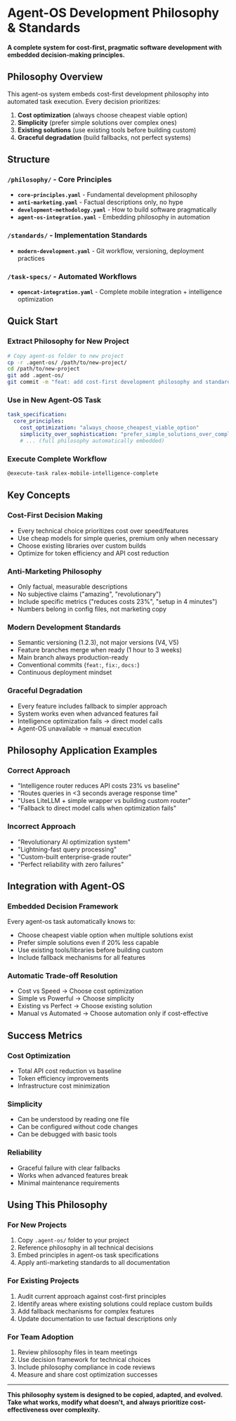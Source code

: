 # Agent-OS Development Philosophy & Standards

**A complete system for cost-first, pragmatic software development with embedded decision-making principles.**

## Philosophy Overview

This agent-os system embeds cost-first development philosophy into automated task execution. Every decision prioritizes:

1. **Cost optimization** (always choose cheapest viable option)
2. **Simplicity** (prefer simple solutions over complex ones)  
3. **Existing solutions** (use existing tools before building custom)
4. **Graceful degradation** (build fallbacks, not perfect systems)

## Structure

### `/philosophy/` - Core Principles
- **`core-principles.yaml`** - Fundamental development philosophy
- **`anti-marketing.yaml`** - Factual descriptions only, no hype
- **`development-methodology.yaml`** - How to build software pragmatically
- **`agent-os-integration.yaml`** - Embedding philosophy in automation

### `/standards/` - Implementation Standards  
- **`modern-development.yaml`** - Git workflow, versioning, deployment practices

### `/task-specs/` - Automated Workflows
- **`opencat-integration.yaml`** - Complete mobile integration + intelligence optimization

## Quick Start

### Extract Philosophy for New Project
```bash
# Copy agent-os folder to new project
cp -r .agent-os/ /path/to/new-project/
cd /path/to/new-project
git add .agent-os/
git commit -m "feat: add cost-first development philosophy and standards"
```

### Use in New Agent-OS Task
```yaml
task_specification:
  core_principles:
    cost_optimization: "always_choose_cheapest_viable_option"
    simplicity_over_sophistication: "prefer_simple_solutions_over_complex_ones"
    # ... (full philosophy automatically embedded)
```

### Execute Complete Workflow
```bash
@execute-task ralex-mobile-intelligence-complete
```

## Key Concepts

### Cost-First Decision Making
- Every technical choice prioritizes cost over speed/features
- Use cheap models for simple queries, premium only when necessary
- Choose existing libraries over custom builds
- Optimize for token efficiency and API cost reduction

### Anti-Marketing Philosophy  
- Only factual, measurable descriptions
- No subjective claims ("amazing", "revolutionary")
- Include specific metrics ("reduces costs 23%", "setup in 4 minutes")
- Numbers belong in config files, not marketing copy

### Modern Development Standards
- Semantic versioning (1.2.3), not major versions (V4, V5)
- Feature branches merge when ready (1 hour to 3 weeks)
- Main branch always production-ready
- Conventional commits (`feat:`, `fix:`, `docs:`)
- Continuous deployment mindset

### Graceful Degradation
- Every feature includes fallback to simpler approach
- System works even when advanced features fail
- Intelligence optimization fails → direct model calls
- Agent-OS unavailable → manual execution

## Philosophy Application Examples

### Correct Approach
- "Intelligence router reduces API costs 23% vs baseline"
- "Routes queries in <3 seconds average response time"
- "Uses LiteLLM + simple wrapper vs building custom router"
- "Fallback to direct model calls when optimization fails"

### Incorrect Approach  
- "Revolutionary AI optimization system"
- "Lightning-fast query processing"
- "Custom-built enterprise-grade router"
- "Perfect reliability with zero failures"

## Integration with Agent-OS

### Embedded Decision Framework
Every agent-os task automatically knows to:
- Choose cheapest viable option when multiple solutions exist
- Prefer simple solutions even if 20% less capable
- Use existing tools/libraries before building custom
- Include fallback mechanisms for all features

### Automatic Trade-off Resolution
- Cost vs Speed → Choose cost optimization
- Simple vs Powerful → Choose simplicity  
- Existing vs Perfect → Choose existing solution
- Manual vs Automated → Choose automation only if cost-effective

## Success Metrics

### Cost Optimization
- Total API cost reduction vs baseline
- Token efficiency improvements
- Infrastructure cost minimization

### Simplicity  
- Can be understood by reading one file
- Can be configured without code changes
- Can be debugged with basic tools

### Reliability
- Graceful failure with clear fallbacks
- Works when advanced features break
- Minimal maintenance requirements

## Using This Philosophy

### For New Projects
1. Copy `.agent-os/` folder to your project
2. Reference philosophy in all technical decisions
3. Embed principles in agent-os task specifications
4. Apply anti-marketing standards to all documentation

### For Existing Projects
1. Audit current approach against cost-first principles
2. Identify areas where existing solutions could replace custom builds
3. Add fallback mechanisms for complex features
4. Update documentation to use factual descriptions only

### For Team Adoption
1. Review philosophy files in team meetings
2. Use decision framework for technical choices
3. Include philosophy compliance in code reviews
4. Measure and share cost optimization successes

---

**This philosophy system is designed to be copied, adapted, and evolved. Take what works, modify what doesn't, and always prioritize cost-effectiveness over complexity.**